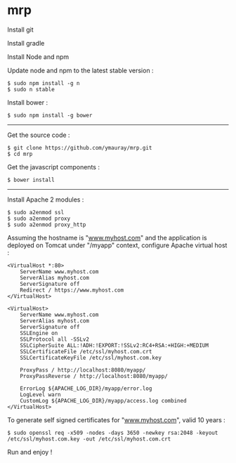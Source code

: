 # mrp

Install git

Install gradle

Install Node and npm

Update node and npm to the latest stable version :

    $ sudo npm install -g n
    $ sudo n stable

Install bower :

    $ sudo npm install -g bower
    
----

Get the source code :

    $ git clone https://github.com/ymauray/mrp.git
    $ cd mrp
    
Get the javascript components :

    $ bower install
    
----

Install Apache 2 modules :

    $ sudo a2enmod ssl
    $ sudo a2enmod proxy
    $ sudo a2enmod proxy_http

Assuming the hostname is "www.myhost.com" and the application is deployed on Tomcat under "/myapp" context, configure Apache virtual host :

    <VirtualHost *:80>
        ServerName www.myhost.com
        ServerAlias myhost.com
        ServerSignature off
        Redirect / https://www.myhost.com
    </VirtualHost>
    
    <VirtualHost>
        ServerName www.myhost.com
        ServerAlias myhost.com
        ServerSignature off
        SSLEngine on
        SSLProtocol all -SSLv2
        SSLCipherSuite ALL:!ADH:!EXPORT:!SSLv2:RC4+RSA:+HIGH:+MEDIUM
        SSLCertificateFile /etc/ssl/myhost.com.crt
        SSLCertificateKeyFile /etc/ssl/myhost.com.key
        
        ProxyPass / http://localhost:8080/myapp/
        ProxyPassReverse / http://localhost:8080/myapp/
        
        ErrorLog ${APACHE_LOG_DIR}/myapp/error.log
        LogLevel warn
        CustomLog ${APACHE_LOG_DIR}/myapp/access.log combined
    </VirtualHost>

To generate self signed certificates for "www.myhost.com", valid 10 years :

    $ sudo openssl req -x509 -nodes -days 3650 -newkey rsa:2048 -keyout /etc/ssl/myhost.com.key -out /etc/ssl/myhost.com.crt
    
Run and enjoy !